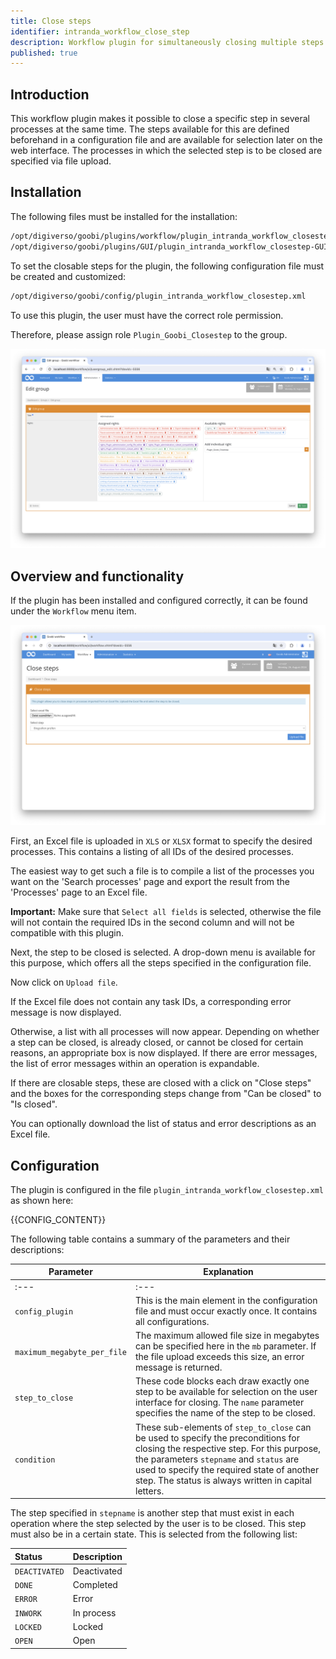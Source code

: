 ```yaml
---
title: Close steps
identifier: intranda_workflow_close_step
description: Workflow plugin for simultaneously closing multiple steps
published: true
---
```


## Introduction
This workflow plugin makes it possible to close a specific step in several processes at the same time. The steps available for this are defined beforehand in a configuration file and are available for selection later on the web interface. The processes in which the selected step is to be closed are specified via file upload.

## Installation
The following files must be installed for the installation:

```bash
/opt/digiverso/goobi/plugins/workflow/plugin_intranda_workflow_closestep.jar
/opt/digiverso/goobi/plugins/GUI/plugin_intranda_workflow_closestep-GUI.jar
```

To set the closable steps for the plugin, the following configuration file must be created and customized:

```bash
/opt/digiverso/goobi/config/plugin_intranda_workflow_closestep.xml
```

To use this plugin, the user must have the correct role permission.

Therefore, please assign role `Plugin_Goobi_Closestep` to the group.

![Correctly assigned role](screen1_en.png)


## Overview and functionality
If the plugin has been installed and configured correctly, it can be found under the `Workflow` menu item.

![User interface of the plugin](screen2_en.png)

First, an Excel file is uploaded in `XLS` or `XLSX` format to specify the desired processes. This contains a listing of all IDs of the desired processes.

The easiest way to get such a file is to compile a list of the processes you want on the 'Search processes' page and export the result from the 'Processes' page to an Excel file.

**Important:** Make sure that `Select all fields` is selected, otherwise the file will not contain the required IDs in the second column and will not be compatible with this plugin.

Next, the step to be closed is selected. A drop-down menu is available for this purpose, which offers all the steps specified in the configuration file.

Now click on `Upload file`.

If the Excel file does not contain any task IDs, a corresponding error message is now displayed.

Otherwise, a list with all processes will now appear. Depending on whether a step can be closed, is already closed, or cannot be closed for certain reasons, an appropriate box is now displayed. If there are error messages, the list of error messages within an operation is expandable.

If there are closable steps, these are closed with a click on "Close steps" and the boxes for the corresponding steps change from "Can be closed" to "Is closed".

You can optionally download the list of status and error descriptions as an Excel file.

## Configuration
The plugin is configured in the file `plugin_intranda_workflow_closestep.xml` as shown here:

{{CONFIG_CONTENT}}

The following table contains a summary of the parameters and their descriptions:

Parameter               | Explanation
------------------------|------------------------------------
| :--- | :--- |
| `config_plugin` | This is the main element in the configuration file and must occur exactly once. It contains all configurations. |
| `maximum_megabyte_per_file` | The maximum allowed file size in megabytes can be specified here in the `mb` parameter. If the file upload exceeds this size, an error message is returned. |
| `step_to_close` | These code blocks each draw exactly one step to be available for selection on the user interface for closing. The `name` parameter specifies the name of the step to be closed. |
| `condition` | These sub-elements of `step_to_close` can be used to specify the preconditions for closing the respective step. For this purpose, the parameters `stepname` and `status` are used to specify the required state of another step. The status is always written in capital letters. |

The step specified in `stepname` is another step that must exist in each operation where the step selected by the user is to be closed. This step must also be in a certain state. This is selected from the following list:

| Status | Description |
| :--- | :--- |
| `DEACTIVATED` | Deactivated |
| `DONE` | Completed |
| `ERROR` | Error |
| `INWORK` | In process |
| `LOCKED` | Locked |
| `OPEN` | Open |

